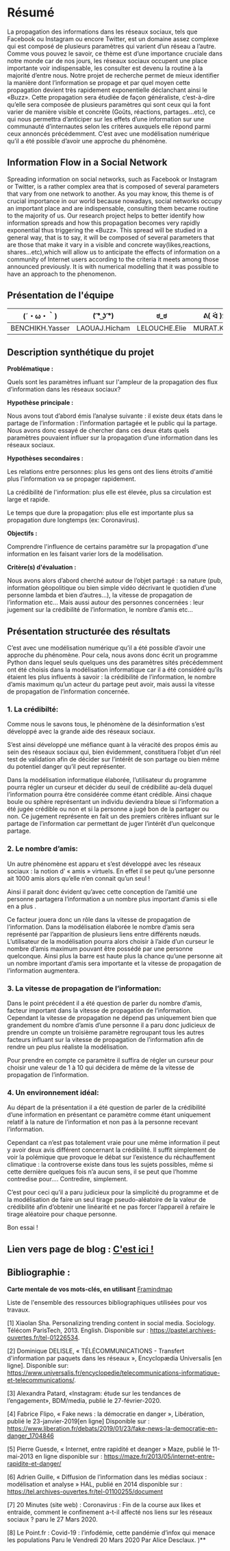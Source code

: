 # Résumé

La propagation des informations dans les réseaux sociaux, tels que Facebook ou Instagram ou encore Twitter, est un domaine assez complexe qui est composé de plusieurs paramètres qui varient d’un réseau a l’autre. 
Comme vous pouvez le savoir, ce thème est d’une importance cruciale dans notre monde car de nos jours, les réseaux sociaux occupent une place importante voir indispensable, les consulter  est devenu la routine à la majorité d’entre nous.
Notre projet de recherche permet de mieux identifier la manière dont l’information  se propage et par quel moyen cette propagation devient très rapidement exponentielle déclanchant ainsi le «Buzz». 
Cette propagation sera étudiée de façon généraliste, c’est-à-dire qu’elle sera composée de plusieurs paramètres qui sont ceux qui la font varier de manière visible et concrète (Goûts, réactions, partages...etc), ce qui nous permettra d’anticiper sur les effets d’une information sur une communauté d’internautes selon les critères auxquels elle répond parmi ceux annoncés précédemment.
C’est avec une modélisation numérique qu’il a été possible d’avoir une approche du phénomène.

## Information Flow in a Social Network

Spreading information on social networks, such as Facebook or Instagram or Twitter, is a rather complex area that is composed of several parameters that vary from one network to another.
As you may know, this theme is of crucial importance in our world because nowadays, social networks occupy an important place and are indispensable, consulting them became routine to the majority of us.
Our research project helps to better identify how information spreads and how this propagation becomes very rapidly exponential thus triggering the «Buzz».
This spread will be studied in a general way, that is to say, it will be composed of several parameters that are those that make it vary in a visible and concrete way(likes,reactions, shares...etc),which will allow us to anticipate the effects of information on a community of Internet users according to the criteria it meets among those announced previously.
It is with numerical modelling that it was possible to have an approach to the phenomenon.

## Présentation de l'équipe

|(´・ω・｀)| ( ͡° ͜ʖ ͡°) | ಠ_ಠ | ᕕ( ᐛ )ᕗ |
|-----|--|--|--|
| BENCHIKH.Yasser | LAOUAJ.Hicham | LELOUCHE.Elie  | MURAT.Kévin  |


## Description synthétique du projet

**Problématique :** 

Quels sont les paramètres influant sur l'ampleur de la propagation des flux d’information dans les réseaux sociaux?

**Hypothèse principale :** 

Nous avons tout d’abord émis l’analyse suivante : il existe deux états dans le partage de l’information : l’information partagée et le public qui la partage. Nous avons donc essayé de chercher dans ces deux états quels paramètres pouvaient influer sur la propagation d’une information dans les réseaux sociaux.

**Hypothèses secondaires :**
 
Les relations entre personnes: plus les gens ont des liens étroits d'amitié plus l'information va se propager rapidement.

La crédibilité de l'information: plus elle est élevée, plus sa circulation est large et rapide.        

Le temps que dure la propagation: plus elle est importante plus sa propagation dure longtemps (ex: Coronavirus).

**Objectifs :** 

Comprendre l'influence de certains paramètre sur la propagation d'une information en les faisant varier lors de la modélisation.

**Critère(s) d'évaluation :**
 
Nous avons alors d’abord cherché autour de l’objet partagé : sa nature (pub, information géopolitique ou bien simple vidéo décrivant le quotidien d’une personne lambda et bien d’autres…), la vitesse de propagation de l’information etc...
Mais aussi autour des personnes concernées : leur jugement sur la crédibilité de l’information, le nombre d’amis  etc...

## Présentation structurée des résultats

C’est avec une modélisation numérique qu’il a été possible d’avoir une approche du phénomène. 
Pour cela, nous avons donc écrit un programme Python dans lequel seuls quelques uns des paramètres sités précédemment ont été choisis dans la modélisation informatique car il a été considéré qu’ils étaient les plus influents à savoir : la crédibilité de l’information, le nombre d’amis maximum qu’un acteur du partage peut avoir, mais aussi la vitesse de propagation de l’information concernée.

### 1. La crédibilté:

Comme nous le savons tous, le phénomène de la désinformation s’est développé avec la grande aide des réseaux sociaux.

S’est ainsi développé une méfiance quant à la véracité des propos émis au sein des réseaux sociaux qui, bien évidemment, constituera l’objet d’un réel test de validation afin de décider sur l’intérêt de son partage ou bien même du potentiel danger qu’il peut représenter.

Dans la modélisation informatique élaborée, l’utilisateur du programme pourra régler un curseur et décider du seuil de crédibilité au-delà duquel l’information pourra être considérée comme étant crédible. 
Ainsi chaque boule ou sphère représentant un individu deviendra bleue si l’information a été jugée crédible ou non et si la personne a jugé bon de la partager ou non.
Ce jugement représente en fait un des premiers critères influant sur le partage de l’information car permettant de juger l’intérêt d’un quelconque partage.

### 2. Le nombre d’amis:

Un autre phénomène est apparu et s’est développé avec les réseaux sociaux : la   notion d’ « amis » virtuels. 
En effet il se peut qu’une personne ait 1000 amis alors qu’elle n’en connait qu’un seul !

Ainsi il parait donc évident qu’avec cette conception de l’amitié une personne partagera l’information a un nombre plus important d’amis si elle en a plus .

Ce facteur jouera donc un rôle dans la vitesse de propagation de l’information.
Dans la modélisation élaborée le nombre d’amis sera représenté par l’apparition de plusieurs liens entre différents nœuds.
L’utilisateur de la modélisation pourra alors choisir à l’aide d’un curseur le nombre d’amis maximum pouvant être possédé par une personne quelconque.
Ainsi plus la barre est haute plus la chance qu’une personne ait un nombre important d’amis sera importante et la vitesse de propagation de l’information augmentera.

### 3. La vitesse de propagation de l’information:

Dans le point précédent il a été question de parler du nombre d’amis, facteur important dans la vitesse de propagation de l’information.
Cependant la vitesse de propagation ne dépend pas uniquement bien que grandement du nombre d’amis d’une personne il a paru donc judicieux de prendre un compte un troisième paramètre regroupant tous les autres facteurs influant sur la vitesse de propagation de l’information afin de rendre un peu plus réaliste la modélisation.

Pour prendre en compte ce paramètre il suffira de régler un curseur pour choisir une valeur de 1 à 10 qui décidera de même de la vitesse de propagation de l’information.

### 4. Un environnement idéal:

Au départ de la présentation il a été question de parler de la crédibilité d’une information en présentant ce paramètre comme étant uniquement relatif à la nature de l’information et non pas à la personne recevant l’information.

Cependant ca n’est pas totalement vraie pour une même information il peut y avoir deux avis différent concernant la crédibilité. Il suffit simplement de voir la polémique que provoque le débat sur l’existence du réchauffement climatique : la controverse existe dans tous les sujets possibles, même si cette dernière quelques fois n’a aucun sens, il se peut que l’homme contredise pour…. Contredire, simplement.

C’est pour ceci qu’il a paru judicieux pour la simplicité du programme et de la modélisation de faire un seul tirage pseudo-aléatoire de la valeur de crédibilité afin d’obtenir une linéarité et ne pas forcer l’appareil à refaire le tirage aléatoire pour chaque personne.

Bon essai !

## Lien vers page de blog : <a href="blog.html"> C'est ici ! </a>

## Bibliographie :

**Carte mentale de vos mots-clés, en utilisant** <a href="https://framindmap.org/mindmaps/index.html">Framindmap </a> 




Liste de l'ensemble des ressources bibliographiques utilisées pour vos travaux. 

[1] Xiaolan Sha. Personalizing trending content in social media. Sociology.  Télécom ParisTech, 2013. English. Disponible sur : https://pastel.archives-ouvertes.fr/tel-01226534.
                                                                                                           
[2] Dominique DELISLE, « TÉLÉCOMMUNICATIONS - Transfert d'information par paquets dans les réseaux », Encyclopædia Universalis [en ligne]. Disponible sur: https://www.universalis.fr/encyclopedie/telecommunications-informatique-et-telecommunications/.
                                                                                                                           
[3] Alexandra Patard, «Instagram: étude sur les tendances de l’engagement», BDM/media, publié le 27-février-2020.
                                                                                                                                                               
[4] Fabrice Flipo, « Fake news : la démocratie en danger »,
Libération, publié le 23-janvier-2019[en ligne] Disponible sur : https://www.liberation.fr/debats/2019/01/23/fake-news-la-democratie-en-danger_1704846

[5] Pierre Guesde, « Internet, entre rapidité et deanger »
Maze, publié le 11-mai-2013 en ligne disponible sur :
https://maze.fr/2013/05/internet-entre-rapidite-et-danger/

[6] Adrien Guille, « Diffusion de l’information dans les médias sociaux : modélisation et analyse »
HAL, publié en 2014 disponible sur :
https://tel.archives-ouvertes.fr/tel-01100255/document

[7] 20 Minutes (site web) : Coronavirus : Fin de la course aux likes et entraide, comment le confinement a-t-il affecté nos liens sur les réseaux sociaux ? paru le 27 Mars 2020.

[8] Le Point.fr : Covid-19 : l’infodémie, cette pandémie d’infox qui menace les populations Paru le Vendredi 20 Mars 2020 Par Alice Desclaux. )**
